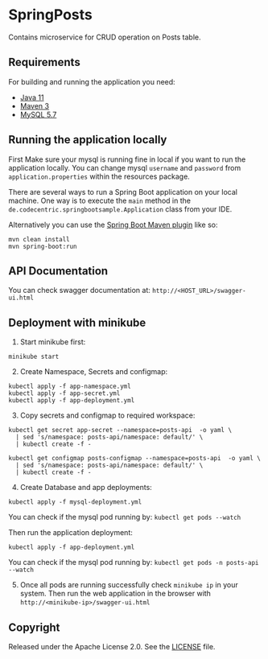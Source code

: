 # SpringPosts

  Contains microservice for CRUD operation on Posts table.
  ## Requirements

For building and running the application you need:

- [Java 11](https://www.oracle.com/in/java/technologies/javase/jdk11-archive-downloads.html)
- [Maven 3](https://maven.apache.org)
- [MySQL 5.7](https://dev.mysql.com/downloads/mysql/5.7.html)

## Running the application locally

First Make sure your mysql is running fine in local if you want to run the application locally. You can change mysql `username` and `password` from `application.properties` within the resources package.

There are several ways to run a Spring Boot application on your local machine. One way is to execute the `main` method in the `de.codecentric.springbootsample.Application` class from your IDE.

Alternatively you can use the [Spring Boot Maven plugin](https://docs.spring.io/spring-boot/docs/current/reference/html/build-tool-plugins-maven-plugin.html) like so:

```shell
mvn clean install
mvn spring-boot:run
```

## API Documentation

You can check swagger documentation at: `http://<HOST_URL>/swagger-ui.html`

## Deployment with minikube

1. Start minikube first:
```
minikube start
```

2. Create Namespace, Secrets and configmap:
```
kubectl apply -f app-namespace.yml
kubectl apply -f app-secret.yml
kubectl apply -f app-deployment.yml
```
3. Copy secrets and configmap to required workspace:

```
kubectl get secret app-secret --namespace=posts-api  -o yaml \
  | sed 's/namespace: posts-api/namespace: default/' \
  | kubectl create -f -

kubectl get configmap posts-configmap --namespace=posts-api  -o yaml \
  | sed 's/namespace: posts-api/namespace: default/' \
  | kubectl create -f -
```
4. Create Database and app deployments:

```
kubectl apply -f mysql-deployment.yml
```
You can check if the mysql pod running by: ```kubectl get pods --watch```

Then run the application deployment:
```
kubectl apply -f app-deployment.yml
```
You can check if the mysql pod running by: ```kubectl get pods -n posts-api --watch```

5. Once all pods are running successfully check ```minikube ip``` in your system. Then run the web application in the browser with `http://<minikube-ip>/swagger-ui.html`
## Copyright

Released under the Apache License 2.0. See the [LICENSE](https://github.com/codecentric/springboot-sample-app/blob/master/LICENSE) file.
